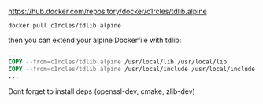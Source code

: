 https://hub.docker.com/repository/docker/c1rcles/tdlib.alpine

```
docker pull c1rcles/tdlib.alpine
```


then you can extend your alpine Dockerfile with tdlib:
``` Dockerfile
...
COPY --from=c1rcles/tdlib.alpine /usr/local/lib /usr/local/lib
COPY --from=c1rcles/tdlib.alpine /usr/local/include /usr/local/include
...
```

Dont forget to install deps (openssl-dev, cmake, zlib-dev)
